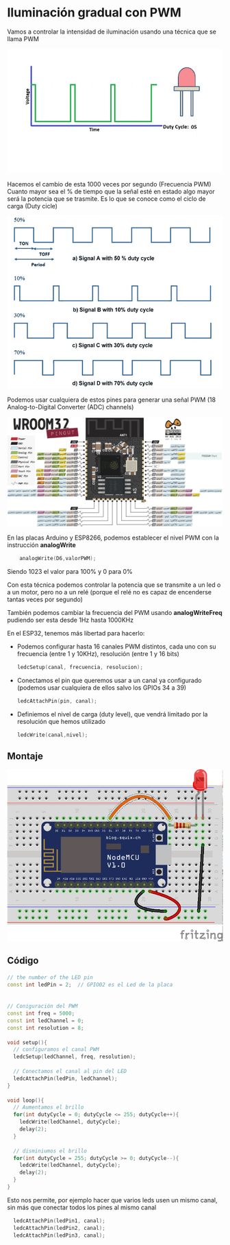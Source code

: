 # Iluminación gradual con PWM

Vamos a controlar la intensidad de iluminación usando una técnica que se llama PWM

![PWM](./images/PWM.gif)


Hacemos el cambio de esta 1000 veces por segundo (Frecuencia PWM)
Cuanto mayor sea el % de tiempo que la señal esté en estado algo mayor será la potencia que se trasmite. Es lo que se conoce como el ciclo de carga (Duty cicle)

![PWM](./images/PWM_duty.png)

Podemos usar cualquiera de estos pines para generar una señal PWM (18 Analog-to-Digital Converter (ADC) channels)

![Pines PWM](./images/esp32-pinout-chip-ESP-WROOM-32.jpeg)

En las placas Arduino y ESP8266, podemos establecer el nivel PWM con la instrucción __analogWrite__

```C++
    analogWrite(D6,valorPWM);
```

Siendo 1023 el valor para 100% y 0 para 0%


Con esta técnica podemos controlar la potencia que se transmite a un led o a un motor, pero no a un relé (porque el relé no es capaz de encenderse tantas veces por segundo)

También podemos cambiar la frecuencia del PWM usando __analogWriteFreq__ pudiendo ser esta desde 1Hz hasta 1000KHz

En el ESP32, tenemos más libertad para hacerlo:

* Podemos configurar hasta 16 canales PWM distintos, cada uno con su frecuencia (entre 1 y 10KHz), resolución (entre 1 y 16 bits)
   ```C++
   ledcSetup(canal, frecuencia, resolucion);
   ```
* Conectamos el pin  que queremos usar a un canal ya configurado (podemos usar cualquiera de ellos salvo los GPIOs 34 a 39)
   ```C++
   ledcAttachPin(pin, canal);
   ```
* Definiemos el nivel de carga (duty level), que vendrá limitado por la resolución que hemos utilizado
   ```C++
   ledcWrite(canal,nivel);
   ```



## Montaje


![LED_PWM_bb.png](./images/LED_PWM_bb.png)


## Código


```C++
// the number of the LED pin
const int ledPin = 2;  // GPIO02 es el Led de la placa


// Coniguración del PWM
const int freq = 5000;
const int ledChannel = 0;
const int resolution = 8;
 
void setup(){
  // configuramos el canal PWM 
  ledcSetup(ledChannel, freq, resolution);
  
  // Conectamos el canal al pin del LED
  ledcAttachPin(ledPin, ledChannel);
}
 
void loop(){
  // Aumentamos el brillo
  for(int dutyCycle = 0; dutyCycle <= 255; dutyCycle++){   
    ledcWrite(ledChannel, dutyCycle);
    delay(2);
  }

  // disminiumos el brillo
  for(int dutyCycle = 255; dutyCycle >= 0; dutyCycle--){
    ledcWrite(ledChannel, dutyCycle);   
    delay(2);
  }
}

```

Esto nos permite, por ejemplo hacer que varios leds usen un mismo canal, sin más que conectar todos los pines al mismo canal
```C++
  ledcAttachPin(ledPin1, canal);
  ledcAttachPin(ledPin2, canal);
  ledcAttachPin(ledPin3, canal);
```


